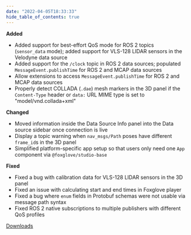 ```yaml
---
date: "2022-04-05T18:33:33"
hide_table_of_contents: true
---
```


**Added**

- Added support for best-effort QoS mode for ROS 2 topics (`sensor_data` mode); added support for VLS-128 LIDAR sensors in the Velodyne data source
- Added support for the `/clock` topic in ROS 2 data sources; populated `MessageEvent.publishTime` for ROS 2 and MCAP data sources
- Allow extensions to access `MessageEvent.publishTime` for ROS 2 and MCAP data sources
- Properly detect COLLADA (`.dae`) mesh markers in the 3D panel if the `Content-Type` header or `data:` URL MIME type is set to "model/vnd.collada+xml"

**Changed**

- Moved information inside the Data Source Info panel into the Data source sidebar once connection is live
- Display a topic warning when `nav_msgs/Path` poses have different `frame_id`s in the 3D panel
- Simplified platform-specific app setup so that users only need one `App` component via `@foxglove/studio-base`

**Fixed**

- Fixed a bug with calibration data for VLS-128 LIDAR sensors in the 3D panel
- Fixed an issue with calculating start and end times in Foxglove player
- Fixed a bug where `enum` fields in Protobuf schemas were not usable via message path syntax
- Fixed ROS 2 native subscriptions to multiple publishers with different QoS profiles

[Downloads](https://github.com/foxglove/studio/releases/tag/v1.6.0)
